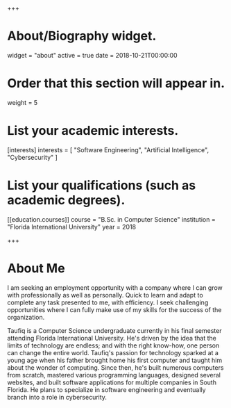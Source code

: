 +++
# About/Biography widget.
widget = "about"
active = true
date = 2018-10-21T00:00:00

# Order that this section will appear in.
weight = 5

# List your academic interests.
[interests]
  interests = [
    "Software Engineering",
    "Artificial Intelligence",
    "Cybersecurity"
  ]

# List your qualifications (such as academic degrees).
[[education.courses]]
  course = "B.Sc. in Computer Science"
  institution = "Florida International University"
  year = 2018

 
+++

# About Me

I am seeking an employment opportunity with a company where I can grow with professionally as well as personally. Quick to
learn and adapt to complete any task presented to me, with efficiency. I seek challenging opportunities where I can fully make use
of my skills for the success of the organization.

Taufiq is a Computer Science undergraduate currently in his final semester attending Florida International University. He's driven by the idea that the limits of technology are endless; and with the right know-how, one person can change the entire world. Taufiq's passion for technology sparked at a young age when his father brought home his first computer and taught him about the wonder of computing. Since then, he's built numerous computers from scratch, mastered various programming languages, designed several websites, and built software applications for multiple companies in South Florida. He plans to specialize in software engineering and eventually branch into a role in cybersecurity. 
